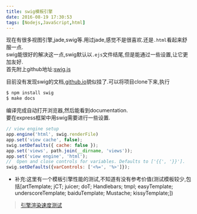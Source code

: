 ```yaml
---
title: swig模板引擎
date: 2016-08-19 17:30:53
tags: [Nodejs,JavaScript,html]
---
```

现在有很多视图引擎,jade,swig等.用过jade,感觉不是很喜欢.还是`.html`看起来舒服一点.  
swig能很好的解决这一点,swig默认以`.ejs`文件结尾,但是能通过一些设置,让它更加友好.  
首先附上github地址:[swig.js](https://github.com/paularmstrong/swig)  
<!-- more -->
目前没有发现swig的文档,[github.io](http://paularmstrong.github.io/swig/)貌似挂了.可以将项目clone下来,执行
```sh
$ npm install swig
$ make docs
```
编译完成自动打开浏览器,然后能看到documentation.  
要在express框架中用swig需要进行一些设置.  
```JavaScript
// view engine setup
app.engine('html', swig.renderFile)
app.set('view cache', false);
swig.setDefaults({ cache: false });
app.set('views', path.join(__dirname, 'views'));
app.set('view engine', 'html');
//	Open and close controls for variables. Defaults to ['{{', '}}'].
swig.setDefaults({varControls: ['<%=', '%>']});
```
* 补充:这里有一个模板引擎性能的测试,不知道有没有参考价值(测试模板较少,包括[artTemplate; jCT; juicer; doT; Handlebars; tmpl; easyTemplate; underscoreTemplate; baiduTemplate; Mustache; kissyTemplate;])
> [引擎渲染速度测试](http://achun.github.io/jCT/test/test-speed.html)
